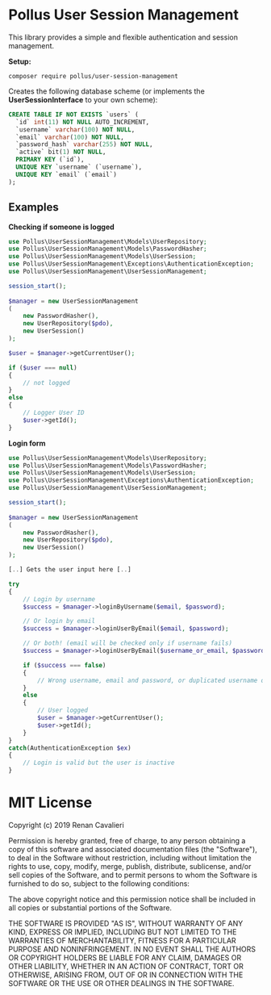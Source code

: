 # Pollus User Session Management

This library provides a simple and flexible authentication and session management.

**Setup:**

```composer require pollus/user-session-management```

Creates the following database scheme (or implements the **UserSessionInterface** to your own scheme):

```sql
CREATE TABLE IF NOT EXISTS `users` (
  `id` int(11) NOT NULL AUTO_INCREMENT,
  `username` varchar(100) NOT NULL,
  `email` varchar(100) NOT NULL,
  `password_hash` varchar(255) NOT NULL,
  `active` bit(1) NOT NULL,
  PRIMARY KEY (`id`),
  UNIQUE KEY `username` (`username`),
  UNIQUE KEY `email` (`email`)
);
```

## Examples
**Checking if someone is logged**

```php
use Pollus\UserSessionManagement\Models\UserRepository;
use Pollus\UserSessionManagement\Models\PasswordHasher;
use Pollus\UserSessionManagement\Models\UserSession;
use Pollus\UserSessionManagement\Exceptions\AuthenticationException;
use Pollus\UserSessionManagement\UserSessionManagement;

session_start();
        
$manager = new UserSessionManagement 
(
    new PasswordHasher(),
    new UserRepository($pdo),
    new UserSession()
);

$user = $manager->getCurrentUser();

if ($user === null)
{
    // not logged
}
else
{
    // Logger User ID
    $user->getId();
}
```

**Login form**

```php
use Pollus\UserSessionManagement\Models\UserRepository;
use Pollus\UserSessionManagement\Models\PasswordHasher;
use Pollus\UserSessionManagement\Models\UserSession;
use Pollus\UserSessionManagement\Exceptions\AuthenticationException;
use Pollus\UserSessionManagement\UserSessionManagement;

session_start();
        
$manager = new UserSessionManagement 
(
    new PasswordHasher(),
    new UserRepository($pdo),
    new UserSession()
);

[..] Gets the user input here [..]

try
{
    // Login by username
    $success = $manager->loginByUsername($email, $password);

    // Or login by email
    $success = $manager->loginUserByEmail($email, $password);

    // Or both! (email will be checked only if username fails)
    $success = $manager->loginUserByEmail($username_or_email, $password);

    if ($success === false)
    {
        // Wrong username, email and password, or duplicated username or email
    }
    else
    {
        // User logged
        $user = $manager->getCurrentUser(); 
        $user->getId();
    }
}
catch(AuthenticationException $ex)
{
    // Login is valid but the user is inactive
}
```

# MIT License

Copyright (c) 2019 Renan Cavalieri

Permission is hereby granted, free of charge, to any person obtaining a copy of this software and associated documentation files (the "Software"), to deal in the Software without restriction, including without limitation the rights to use, copy, modify, merge, publish, distribute, sublicense, and/or sell copies of the Software, and to permit persons to whom the Software is furnished to do so, subject to the following conditions:

The above copyright notice and this permission notice shall be included in all copies or substantial portions of the Software.

THE SOFTWARE IS PROVIDED "AS IS", WITHOUT WARRANTY OF ANY KIND, EXPRESS OR IMPLIED, INCLUDING BUT NOT LIMITED TO THE WARRANTIES OF MERCHANTABILITY, FITNESS FOR A PARTICULAR PURPOSE AND NONINFRINGEMENT. IN NO EVENT SHALL THE AUTHORS OR COPYRIGHT HOLDERS BE LIABLE FOR ANY CLAIM, DAMAGES OR OTHER LIABILITY, WHETHER IN AN ACTION OF CONTRACT, TORT OR OTHERWISE, ARISING FROM, OUT OF OR IN CONNECTION WITH THE SOFTWARE OR THE USE OR OTHER DEALINGS IN THE SOFTWARE.
